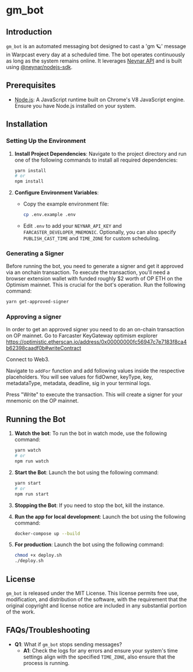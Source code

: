 # gm_bot

## Introduction

`gm_bot` is an automated messaging bot designed to cast a 'gm 🪐' message in Warpcast every day at a scheduled time. The bot operates continuously as long as the system remains online. It leverages [Neynar API](https://docs.neynar.com/) and is built using [@neynar/nodejs-sdk](https://www.npmjs.com/package/@neynar/nodejs-sdk).

## Prerequisites

- [Node.js](https://nodejs.org/en/): A JavaScript runtime built on Chrome's V8 JavaScript engine. Ensure you have Node.js installed on your system.

## Installation

### Setting Up the Environment

1. **Install Project Dependencies**: Navigate to the project directory and run one of the following commands to install all required dependencies:

   ```bash
   yarn install
   # or
   npm install
   ```

2. **Configure Environment Variables**:
   - Copy the example environment file:
     ```bash
     cp .env.example .env
     ```
   - Edit `.env` to add your `NEYNAR_API_KEY` and `FARCASTER_DEVELOPER_MNEMONIC`. Optionally, you can also specify `PUBLISH_CAST_TIME` and `TIME_ZONE` for custom scheduling.

### Generating a Signer

Before running the bot, you need to generate a signer and get it approved via an onchain transaction. To execute the transaction, you'll need a browser extension wallet with funded roughly $2 worth of OP ETH on the Optimism mainnet. This is crucial for the bot's operation. Run the following command:

```bash
yarn get-approved-signer
```

### Approving a signer

In order to get an approved signer you need to do an on-chain transaction on OP mainnet.
Go to Farcaster KeyGateway optimism explorer
https://optimistic.etherscan.io/address/0x00000000fc56947c7e7183f8ca4b62398caadf0b#writeContract

Connect to Web3.

Navigate to `addFor` function and add following values inside the respective placeholders. You will see values for fidOwner, keyType, key, metadataType, metadata, deadline, sig in your terminal logs.

Press "Write" to execute the transaction. This will create a signer for your mnemonic on the OP mainnet.

## Running the Bot

1. **Watch the bot**: To run the bot in watch mode, use the following command:

   ```bash
   yarn watch
   # or
   npm run watch
   ```

2. **Start the Bot**: Launch the bot using the following command:

   ```bash
   yarn start
   # or
   npm run start
   ```

3. **Stopping the Bot**: If you need to stop the bot, kill the instance.

4. **Run the app for local development**: Launch the bot using the following command:

   ```bash
   docker-compose up --build
   ```
5. **For production**: Launch the bot using the following command:

   ```bash
   chmod +x deploy.sh
   ./deploy.sh
   ```

## License

`gm_bot` is released under the MIT License. This license permits free use, modification, and distribution of the software, with the requirement that the original copyright and license notice are included in any substantial portion of the work.

## FAQs/Troubleshooting

- **Q1**: What if `gm_bot` stops sending messages?
  - **A1**: Check the logs for any errors and ensure your system's time settings align with the specified `TIME_ZONE`, also ensure that the process is running.
